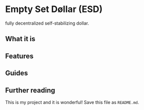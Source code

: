 # Empty Set Døllar (ESD)

fully decentralized self-stabilizing dollar.

## What it is

## Features

## Guides

## Further reading
This is my project and it is wonderful! Save this file as `README.md`.

